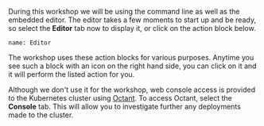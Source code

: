 During this workshop we will be using the command line as well as the embedded editor. The editor takes a few moments to start up and be ready, so select the **Editor** tab now to display it, or click on the action block below.

```dashboard:open-dashboard
name: Editor
```

The workshop uses these action blocks for various purposes. Anytime you see such a block with an icon on the right hand side, you can click on it and it will perform the listed action for you.

Although we don't use it for the workshop, web console access is provided to the Kubernetes cluster using [Octant](https://octant.dev/). To access Octant, select the **Console** tab. This will allow you to investigate further any deployments made to the cluster.
